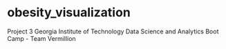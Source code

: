 # obesity_visualization
Project 3 Georgia Institute of Technology Data Science and Analytics Boot Camp - Team Vermillion
